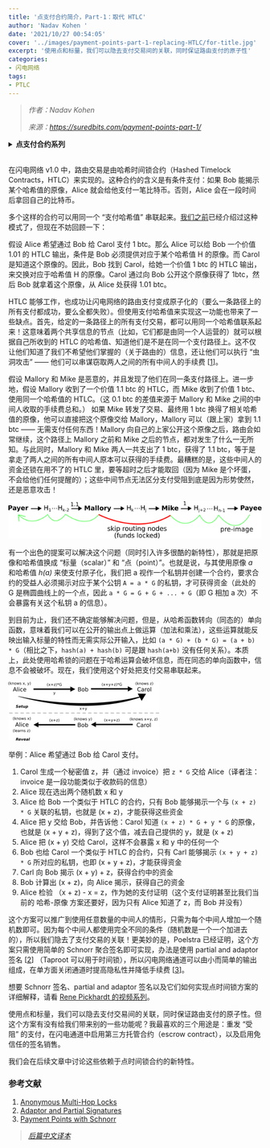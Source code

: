 ```yaml
---
title: '点支付合约简介，Part-1：取代 HTLC'
author: 'Nadav Kohen '
date: '2021/10/27 00:54:05'
cover: '../images/payment-points-part-1-replacing-HTLC/for-title.jpg'
excerpt: '使用点和标量，我们可以隐去支付交易间的关联，同时保证路由支付的原子性'
categories:
- 闪电网络
tags:
- PTLC
---
```



> *作者：Nadav Kohen*
> 
> *来源：<https://suredbits.com/payment-points-part-1/>*

<details><summary><strong>点支付合约系列</strong></summary>
<a href="https://suredbits.com/payment-points-part-1/">Payment Points Part 1: Replacing HTLCs</a><br>
<a href="https://suredbits.com/payment-points-part-2-stuckless-payments/">Payment Points Part 2: “Stuckless” Payments</a><br>
<a href="https://suredbits.com/payment-points-part-3-escrow-contracts/">Payment Points Part 3: Escrow Contracts</a><br>
<a href="https://suredbits.com/payment-points-part-4-selling-signatures/">Payment Points Part 4: Selling Signatures</a>
</details><br>

在闪电网络 v1.0 中，路由交易是由哈希时间锁合约（Hashed Timelock Contracts，HTLC）来实现的。这种合约的含义是有条件支付：如果 Bob 能揭示某个哈希值的原像，Alice 就会给他支付一笔比特币。否则，Alice 会在一段时间后拿回自己的比特币。

多个这样的合约可以用同一个 “支付哈希值” 串联起来。[我们之前](https://suredbits.com/lightning-network-101-routing/)已经介绍过这种模式了，但现在不妨回顾一下：

假设 Alice 希望通过 Bob 给 Carol 支付 1 btc。那么 Alice 可以给 Bob 一个价值 1.01 的 HTLC 输出，条件是 Bob 必须提供对应于某个哈希值 H 的原像。而 Carol 是知道这个原像的。因此，Bob 找到 Carol，给她一个价值 1 btc 的 HTLC 输出，来交换对应于哈希值 H 的原像。Carol 通过向 Bob 公开这个原像获得了 1btc，然后 Bob 就拿着这个原像，从 Alice 处获得 1.01 btc。

HTLC 能够工作，也成功让闪电网络的路由支付变成原子化的（要么一条路径上的所有支付都成功，要么全都失败）。但使用支付哈希值来实现这一功能也带来了一些缺点。首先，给定的一条路径上的所有支付交易，都可以用同一个哈希值联系起来！这意味着两个共享信息的节点（比如，它们都是由同一个人运营的）就可以根据自己所收到的 HTLC 的哈希值、知道他们是不是在同一个支付路径上。这不仅让他们知道了我们不希望他们掌握的（关于路由的）信息，还让他们可以执行 “虫洞攻击” —— 他们可以串谋窃取两人之间的所有中间人的手续费 [<a href="#note">1</a>]。

假设 Mallory 和 Mike 是恶意的，并且发现了他们在同一条支付路径上。进一步地，假设 Mallory 收到了一个价值 1.1 btc 的 HTLC，而 Mike 收到了价值 1 btc、使用同一个哈希值的 HTLC。（这 0.1 btc 的差值来源于 Mallory 和 Mike 之间的中间人收取的手续费总和。） 如果 Mike 转发了交易、最终用 1 btc 换得了相关哈希值的原像，他可以直接把这个原像交给 Mallory，Mallory 可以（跟上家）拿到 1.1 btc —— 无需支付任何东西！Mallory 向自己的上家公开这个原像之后，路由会如常继续，这个路径上 Mallory 之前和 Mike 之后的节点，都对发生了什么一无所知。与此同时，Mallory 和 Mike 两人一共支出了 1 btc，获得了 1.1 btc，等于是拿走了两人之间的所有中间人原本可以获得的手续费。最糟糕的是，这些中间人的资金还锁在用不了的 HTLC 里，要等超时之后才能取回（因为 Mike 是个坏蛋，不会给他们任何提醒的）；这些中间节点无法区分支付受阻到底是因为形势使然，还是恶意攻击！

![Wormhole Attack](../images/payment-points-part-1-replacing-HTLC/eAttack.png)

有一个出色的提案可以解决这个问题（同时引入许多很酷的新特性），那就是把原像和哈希值换成 “标量（scalar）” 和 “点（point）”。也就是说，与其使用原像 *a* 和哈希值 *h(a)* 来使支付原子化，我们把 a 视作一个私钥并创建一个合约，要求合约的受益人必须揭示对应于某个公钥 `A = a * G` 的私钥，才可获得资金（此处的 G 是椭圆曲线上的一个点，因此 `a * G = G + G + ... + G`（即 G 相加 a 次）不会暴露有关这个私钥 a 的信息）。

到目前为止，我们还不确定能够解决问题，但是，从哈希函数转向（同态的）单向函数，意味着我们可以在公开的输出点上做运算（加法和乘法），这些运算就能反映出输入标量的特性而无需实际公开输入，比如 `(a * G) + (b * G) = (a + b) * G`（相比之下，`hash(a) + hash(b)` 可是跟 `hash(a+b)` 没有任何关系）。本质上，此处使用哈希锁的问题在于哈希运算会破坏信息，而在同态的单向函数中，信息不会被破坏。现在，我们使用这个好处把支付交易串联起来。

![Payment Point](../images/payment-points-part-1-replacing-HTLC/300x117.png)

举例：Alice 希望通过 Bob 给 Carol 支付。

1. Carol 生成一个秘密值 z，并（通过 invoice）把 `z * G` 交给 Alice（译者注：invoice 是一段功能类似于收款码的信息）
2. Alice 现在选出两个随机数 x 和 y
3. Alice 给 Bob 一个类似于 HTLC 的合约，只有 Bob 能够揭示一个与 `(x + z) * G` 关联的私钥，也就是 (x + z)，才能获得这些资金
4. Alice 把 y 交给 Bob，并告诉他：Carol 知道 `(x + z) * G + y * G` 的原像，也就是 (x + y + z)，得到了这个值，减去自己提供的 y，就是 (x + z)
5. Alice 把 (x + y) 交给 Carol，这样不会暴露 x 和 y 中的任何一个
6. Bob 也给 Carol 一个类似于 HTLC 的合约，只有 Carl 能够揭示 `(x + y + z) * G` 所对应的私钥，也即 (x + y + z)，才能获得资金
7. Carl 向 Bob 揭示 (x + y) + z，获得合约中的资金
8. Bob 计算出 (x + z)，向 Alice 揭示，获得自己的资金
9. Alice 检验 （x + z) - x = z，作为她的支付证明（这个支付证明甚至比我们当前的 哈希-原像 方案还要好，因为只有 Alice 知道了 z，而 Bob 并没有）

这个方案可以推广到使用任意数量的中间人的情形，只需为每个中间人增加一个随机数即可。因为每个中间人都使用完全不同的条件（随机数是一个一个加进去的），所以我们隐去了支付交易的关联！更美妙的是，Poelstra 已经证明，这个方案只需使用简单的 Schnorr 聚合签名即可实现，办法是使用 partial and adaptor 签名 [<a href="#note">2</a>] （Taproot 可以用于时间锁），所以闪电网络通道可以由小而简单的输出组成，在单方面关闭通道时提高隐私性并降低手续费 [<a href="#note">3</a>]。

想要 Schnorr 签名、partial and adaptor 签名以及它们如何实现点时间锁方案的详细解释，请看 [Rene Pickhardt 的视频系列](https://www.youtube.com/playlist?list=PLaRKlIqjjguCILECVRXqVhec6yaNYyeMT)。

使用点和标量，我们可以隐去支付交易间的关联，同时保证路由支付的原子性。但这个方案有没有给我们带来别的一些功能呢？我最喜欢的三个用途是：重发 “受阻” 的支付，在闪电通道中启用第三方托管合约（escrow contract），以及启用免信任的签名销售。

我们会在后续文章中讨论这些依赖于点时间锁合约的新特性。

<h3 id="note">参考文献</h3>

1. [Anonymous Multi-Hop Locks](https://eprint.iacr.org/2018/472.pdf)
2. [Adaptor and Partial Signatures](https://github.com/ElementsProject/scriptless-scripts/blob/master/md/multi-hop-locks.md#notation)
3. [Payment Points with Schnorr](https://lists.launchpad.net/mimblewimble/msg00086.html)



> *[后篇中文译本](https://www.btcstudy.org/2021/12/10/payment-points-part-2-stuckless-payments/)*